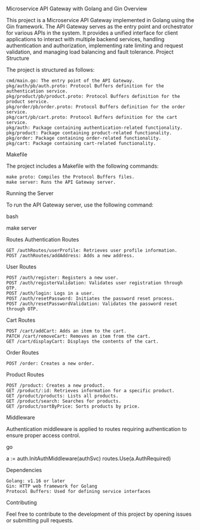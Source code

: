 Microservice API Gateway with Golang and Gin
Overview

This project is a Microservice API Gateway implemented in Golang using the Gin framework. The API Gateway serves as the entry point and orchestrator for various APIs in the system. It provides a unified interface for client applications to interact with multiple backend services, handling authentication and authorization, implementing rate limiting and request validation, and managing load balancing and fault tolerance.
Project Structure

The project is structured as follows:

    cmd/main.go: The entry point of the API Gateway.
    pkg/auth/pb/auth.proto: Protocol Buffers definition for the authentication service.
    pkg/product/pb/product.proto: Protocol Buffers definition for the product service.
    pkg/order/pb/order.proto: Protocol Buffers definition for the order service.
    pkg/cart/pb/cart.proto: Protocol Buffers definition for the cart service.
    pkg/auth: Package containing authentication-related functionality.
    pkg/product: Package containing product-related functionality.
    pkg/order: Package containing order-related functionality.
    pkg/cart: Package containing cart-related functionality.

Makefile

The project includes a Makefile with the following commands:

    make proto: Compiles the Protocol Buffers files.
    make server: Runs the API Gateway server.

Running the Server

To run the API Gateway server, use the following command:

bash

make server

Routes
Authentication Routes

    GET /authRoutes/userProfile: Retrieves user profile information.
    POST /authRoutes/addAddress: Adds a new address.

User Routes

    POST /auth/register: Registers a new user.
    POST /auth/registerValidation: Validates user registration through OTP.
    POST /auth/login: Logs in a user.
    POST /auth/resetPassword: Initiates the password reset process.
    POST /auth/resetPasswordValidation: Validates the password reset through OTP.

Cart Routes

    POST /cart/addCart: Adds an item to the cart.
    PATCH /cart/removeCart: Removes an item from the cart.
    GET /cart/displayCart: Displays the contents of the cart.

Order Routes

    POST /order: Creates a new order.

Product Routes

    POST /product: Creates a new product.
    GET /product/:id: Retrieves information for a specific product.
    GET /product/products: Lists all products.
    GET /product/search: Searches for products.
    GET /product/sortByPrice: Sorts products by price.

Middleware

Authentication middleware is applied to routes requiring authentication to ensure proper access control.

go

a := auth.InitAuthMiddleware(authSvc)
routes.Use(a.AuthRequired)

Dependencies

    Golang: v1.16 or later
    Gin: HTTP web framework for Golang
    Protocol Buffers: Used for defining service interfaces

Contributing

Feel free to contribute to the development of this project by opening issues or submitting pull requests.

